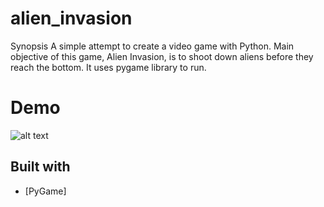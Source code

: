# alien_invasion

Synopsis
A simple attempt to create a video game with Python. 
Main objective of this game, Alien Invasion, is to shoot down aliens before they reach the bottom. 
It uses pygame library to run.

# Demo
![alt text](https://imgur.com/D5KyJ7k)
<br>

## Built with
- [PyGame]
